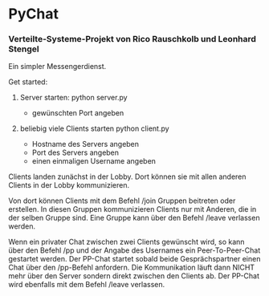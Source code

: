 # PyChat
### Verteilte-Systeme-Projekt von Rico Rauschkolb und Leonhard Stengel

Ein simpler Messengerdienst.

Get started:

1) Server starten:
    python server.py
    - gewünschten Port angeben

2) beliebig viele Clients starten
    python client.py
    - Hostname des Servers angeben
    - Port des Servers angeben
    - einen einmaligen Username angeben

Clients landen zunächst in der Lobby. Dort können sie mit allen anderen Clients in der Lobby kommunizieren.

Von dort können Clients mit dem Befehl /join Gruppen beitreten oder erstellen. In diesen Gruppen kommunizieren Clients nur mit Anderen, die in der selben Gruppe sind. Eine Gruppe kann über den Befehl /leave verlassen werden.

Wenn ein privater Chat zwischen zwei Clients gewünscht wird, so kann über den Befehl /pp und der Angabe des Usernames ein Peer-To-Peer-Chat gestartet werden. Der PP-Chat startet sobald beide Gesprächspartner einen Chat über den /pp-Befehl anfordern. Die Kommunikation läuft dann NICHT mehr über den Server sondern direkt zwischen den Clients ab. Der PP-Chat wird ebenfalls mit dem Befehl /leave verlassen.